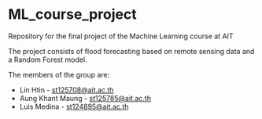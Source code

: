 # ML_course_project
Repository for the final project of the Machine Learning course at AIT

The project consists of flood forecasting based on remote sensing data and a Random Forest model.

The members of the group are:
- Lin Htin - st125708@ait.ac.th
- Aung Khant Maung - st125785@ait.ac.th
- Luis Medina - st124895@ait.ac.th

